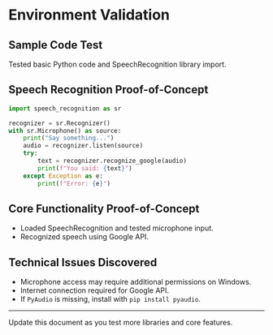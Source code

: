 # Environment Validation

## Sample Code Test
Tested basic Python code and SpeechRecognition library import.

## Speech Recognition Proof-of-Concept
```python
import speech_recognition as sr

recognizer = sr.Recognizer()
with sr.Microphone() as source:
    print("Say something...")
    audio = recognizer.listen(source)
    try:
        text = recognizer.recognize_google(audio)
        print(f"You said: {text}")
    except Exception as e:
        print(f"Error: {e}")
```

## Core Functionality Proof-of-Concept
- Loaded SpeechRecognition and tested microphone input.
- Recognized speech using Google API.

## Technical Issues Discovered
- Microphone access may require additional permissions on Windows.
- Internet connection required for Google API.
- If `PyAudio` is missing, install with `pip install pyaudio`.

---
Update this document as you test more libraries and core features.
